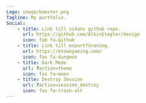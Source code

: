 ```yaml
---
Logo: image/hamster.png
Tagline: My portfolio.
Social:
    - title: Link till sidans github repo.
      url: https://github.com/AlbinStegler/design
      icon: fab fa-github
    - title: Link till esportförening.
      url: https://etowngaming.com/
      icon: fas fa-dungeon
    - title: Dark Mode
      url: ?action=theme
      icon: fas fa-moon
    - title: Destroy Session
      url: ?action=session_destroy
      icon: fas fa-trash-alt
---
```

